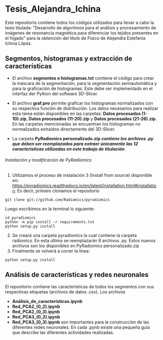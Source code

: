 # Tesis_Alejandra_Ichina
  Este repositorio contiene todos los códigos utilizados para llevar a cabo la tesis titulada: "Desarrollo de algoritmos para el análisis y procesamiento de imágenes de resonancia magnética para diferenciar los tejidos presentes en el hígado" para la obtención del título de Físico de Alejandra Estefanía Ichina López.
  
## Segmentos, histogramas y extracción de características

- El archivo **segmentos e histogramas.txt** contiene el código para crear la máscara de la segmentación, para la segmentación semiautomática y para la graficación de histogramas. Este debe ser implementado en el interfaz der Python del software 3D-Slicer.

- El archivo **graf.pro** permite graficar los histogramas normalizados con su respectiva función de distribución. Los datos necesarios para realizar esta tarea están disponibles en las carpetas: **Datos procesados (1-10).zip**, **Datos procesados (11-20).zip** y **Datos procesados (21-26).zip**. En las carpetas mencionadas se encuentran los histogramas no normalizados extraídos directamente del 3D-Slicer.

- La carpeta **PyRadiomics personalizado.zip** ***contiene los archivos .py que deben ser reemplazados para extraer únicamente las 12 características utilizadas en este trabajo de titulación***. 
###### Instalación y modificación de PyRadiomics
1. Utilizamos el proceso de instalación 3 (Install from source) disponible en: https://pyradiomics.readthedocs.io/en/latest/installation.html#installation. Es decir, primero clonamos el repositorio
```
git clone git://github.com/Radiomics/pyradiomics
```
Luego escribimos en la terminal lo siguiente:
```
cd pyradiomics
python -m pip install -r requirements.txt
python setup.py install
```
2. Se creará una carpeta pyradiomics la cual contiene la carpeta radiomics. En esta última se reemplazarán 8 archivos .py. Estos nuevos archivos son los disponibles en PyRadiomics personalizado.zip
3. Finalmente se volverá a correr la línea:
```
python setup.py install
```
## Análisis de características y redes neuronales
El repositorio contiene las características de todos los segmentos con sus respectivas etiquetas (archivos de datos .csv). Los archivos 
- **Análisis_de_características.ipynb**
- **Red_PCA2_(0_2).ipynb**
- **Red_PCA2_(0_3).ipynb**
- **Red_PCA3_(0_2).ipynb**
- **Red_PCA3_(0_3).ipynb** 
son importantes para la construcción de las diferentes redes neuronales. En cada .pynb existe una pequeña guía que describe las diferentes actividades realizadas.
